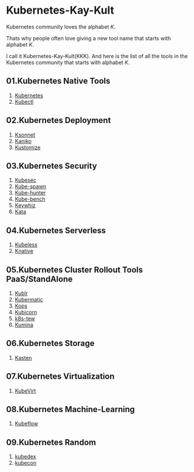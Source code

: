 # Kubernetes-Kay-Kult

Kubernetes community loves the alphabet *K*.

Thats why people often love giving a new tool name that starts with alphabet *K*.

I call it Kubernetes-Kay-Kult(KKK). And here is the list of all the tools in the Kubernetes community that starts with alphabet *K*.

## 01.Kubernetes Native Tools

01. [Kubernetes](https://kubernetes.io/)
02. [Kubectl](https://kubernetes.io/docs/reference/kubectl/overview/)

## 02.Kubernetes Deployment

01. [Ksonnet](https://ksonnet.io/)
02. [Kaniko](https://github.com/GoogleContainerTools/kaniko)
03. [Kustomize](https://github.com/kubernetes-sigs/kustomize)

## 03.Kubernetes Security

01. [Kubesec](https://kubesec.io/)
02. [Kube-spawn](https://github.com/kinvolk/kube-spawn)
03. [Kube-hunter](https://github.com/aquasecurity/kube-hunter)
04. [Kube-bench](https://github.com/aquasecurity/kube-bench)
05. [Keywhiz](https://square.github.io/keywhiz/)
06. [Kata](https://katacontainers.io/)

## 04.Kubernetes Serverless

01. [Kubeless](https://kubeless.io/)
02. [Knative](https://pivotal.io/knative)

## 05.Kubernetes Cluster Rollout Tools PaaS/StandAlone

01. [Kublr](https://kublr.com/)
02. [Kubermatic](https://kubermatic.io/)
03. [Kops](https://github.com/kubernetes/kops)
04. [Kubicorn](http://kubicorn.io/)
05. [k8s-tew](https://github.com/darxkies/k8s-tew)
06. [Kumina](https://kumina.nl/managed_kubernetes)

## 06.Kubernetes Storage

01. [Kasten](https://kasten.io/)

## 07.Kubernetes Virtualization

01. [KubeVirt](https://kubevirt.io/)

## 08.Kubernetes Machine-Learning

01. [Kubeflow](https://www.kubeflow.org/)

## 09.Kubernetes Random

01. [kubedex](https://kubedex.com)
02. [kubecon](https://events.linuxfoundation.org/upcoming-events/)
